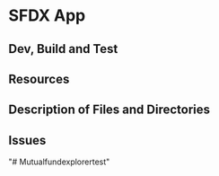 # SFDX  App

## Dev, Build and Test


## Resources


## Description of Files and Directories


## Issues


"# Mutualfundexplorertest" 
